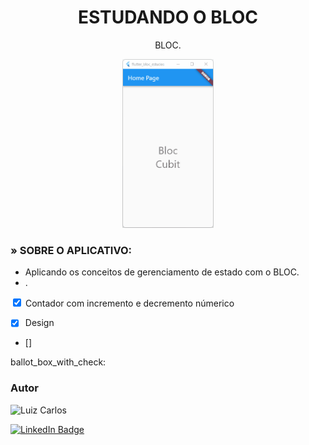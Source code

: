 <h1 align="center">ESTUDANDO O BLOC</h1>

<p align="center"> BLOC.</p>

<p align="center">
<img width="" height="270" src="assets/images/Bloc.gif"/>
</p>


### » SOBRE O APLICATIVO:

- Aplicando os conceitos de gerenciamento de estado com o BLOC.
- .
<div>
      <input type="checkbox" checked>
      <label>Contador com incremento e decremento númerico</label>
    </div>


- [x] Design

- []

ballot_box_with_check:





### Autor

<img alt="Luiz Carlos" title="Luiz Carlos" src="https://avatars.githubusercontent.com/u/29442285?s=96&v=4" height="100" width="100" />

[![LinkedIn Badge](https://img.shields.io/badge/-LUIZ_CARLOS-blue?style=flat-square&logo=Linkedin&logoColor=white&link=https://www.linkedin.com/in/luizzlcs/)](https://www.linkedin.com/in/luizzlcs/)

